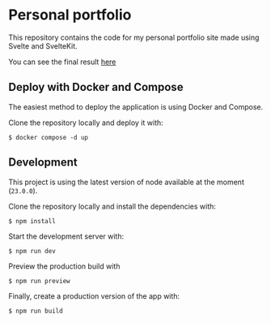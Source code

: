 # Personal portfolio

This repository contains the code for my personal portfolio site made using Svelte and SvelteKit.

You can see the final result [here](https://calisti.ddnfree.com)

## Deploy with Docker and Compose

The easiest method to deploy the application is using Docker and Compose.

Clone the repository locally and deploy it with:

```console
$ docker compose -d up
```

## Development

This project is using the latest version of node available at the moment (`23.0.0`).

Clone the repository locally and install the dependencies with:

```console
$ npm install
```

Start the development server with:
```console
$ npm run dev
```

Preview the production build with
```console
$ npm run preview
```

Finally, create a production version of the app with:
```console
$ npm run build
```
